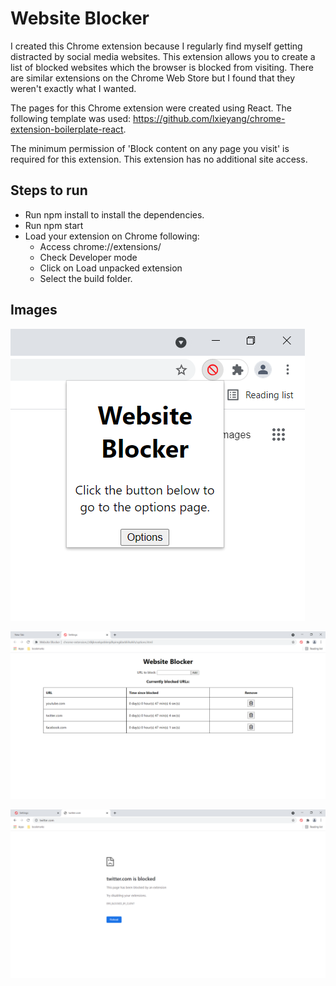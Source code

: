 # Website Blocker

I created this Chrome extension because I regularly find myself getting distracted by social media websites. This extension allows you to create a list of blocked websites which the browser is blocked from visiting. There are similar extensions on the Chrome Web Store but I found that they weren't exactly what I wanted.

The pages for this Chrome extension were created using React. The following template was used: https://github.com/lxieyang/chrome-extension-boilerplate-react.

The minimum permission of 'Block content on any page you visit' is required for this extension. This extension has no additional site access.

## Steps to run

- Run npm install to install the dependencies.
- Run npm start
- Load your extension on Chrome following:
  - Access chrome://extensions/
  - Check Developer mode
  - Click on Load unpacked extension
  - Select the build folder.

## Images

![popup](demonstration_images/popup.png)

![options](demonstration_images/options.png)

![blocked](demonstration_images/blocked.png)
